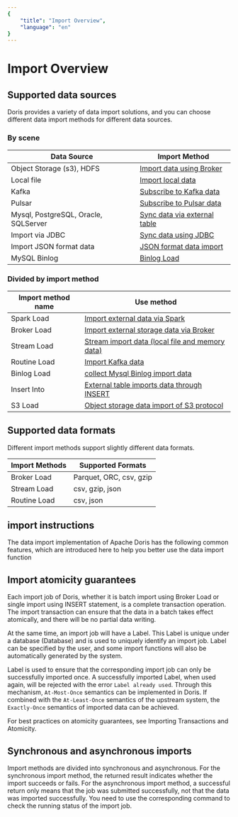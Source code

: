 ```yaml
---
{
    "title": "Import Overview",
    "language": "en"
}
---
```


<!-- 
Licensed to the Apache Software Foundation (ASF) under one
or more contributor license agreements.  See the NOTICE file
distributed with this work for additional information
regarding copyright ownership.  The ASF licenses this file
to you under the Apache License, Version 2.0 (the
"License"); you may not use this file except in compliance
with the License.  You may obtain a copy of the License at

  http://www.apache.org/licenses/LICENSE-2.0

Unless required by applicable law or agreed to in writing,
software distributed under the License is distributed on an
"AS IS" BASIS, WITHOUT WARRANTIES OR CONDITIONS OF ANY
KIND, either express or implied.  See the License for the
specific language governing permissions and limitations
under the License.
-->

# Import Overview

## Supported data sources

Doris provides a variety of data import solutions, and you can choose different data import methods for different data sources.

### By scene

| Data Source                          | Import Method                                                          |
|--------------------------------------|------------------------------------------------------------------------|
| Object Storage (s3), HDFS            | [Import data using Broker](./import-scenes/external-storage-load.md)   |
| Local file                           | [Import local data](./import-scenes/local-file-load.md)                |
| Kafka                                | [Subscribe to Kafka data](./import-scenes/kafka-load.md)               |
| Pulsar                               | [Subscribe to Pulsar data](./import-scenes/pulsar-load.md)             |
| Mysql, PostgreSQL, Oracle, SQLServer | [Sync data via external table](./import-scenes/external-table-load.md) |
| Import via JDBC                      | [Sync data using JDBC](./import-scenes/jdbc-load.md)                   |
| Import JSON format data              | [JSON format data import](./import-way/load-json-format.md)            |
| MySQL Binlog                         | [Binlog Load](./import-way/binlog-load-manual.md)                      |

### Divided by import method

| Import method name | Use method                                                   |
| ------------------ | ------------------------------------------------------------ |
| Spark Load         | [Import external data via Spark](./import-way/spark-load-manual.md) |
| Broker Load        | [Import external storage data via Broker](./import-way/broker-load-manual.md) |
| Stream Load        | [Stream import data (local file and memory data)](./import-way/stream-load-manual.md) |
| Routine Load       | [Import Kafka data](./import-way/routine-load-manual.md)   |
| Binlog Load        | [collect Mysql Binlog import data](./import-way/binlog-load-manual.md) |
| Insert Into        | [External table imports data through INSERT](./import-way/insert-into-manual.md) |
| S3 Load            | [Object storage data import of S3 protocol](./import-way/s3-load-manual.md) |

## Supported data formats

Different import methods support slightly different data formats.

| Import Methods | Supported Formats       |
| -------------- | ----------------------- |
| Broker Load    | Parquet, ORC, csv, gzip |
| Stream Load    | csv, gzip, json         |
| Routine Load   | csv, json               |

## import instructions

The data import implementation of Apache Doris has the following common features, which are introduced here to help you better use the data import function

## Import atomicity guarantees

Each import job of Doris, whether it is batch import using Broker Load or single import using INSERT statement, is a complete transaction operation. The import transaction can ensure that the data in a batch takes effect atomically, and there will be no partial data writing.

At the same time, an import job will have a Label. This Label is unique under a database (Database) and is used to uniquely identify an import job. Label can be specified by the user, and some import functions will also be automatically generated by the system.

Label is used to ensure that the corresponding import job can only be successfully imported once. A successfully imported Label, when used again, will be rejected with the error `Label already used`. Through this mechanism, `At-Most-Once` semantics can be implemented in Doris. If combined with the `At-Least-Once` semantics of the upstream system, the `Exactly-Once` semantics of imported data can be achieved.

For best practices on atomicity guarantees, see Importing Transactions and Atomicity.

## Synchronous and asynchronous imports

Import methods are divided into synchronous and asynchronous. For the synchronous import method, the returned result indicates whether the import succeeds or fails. For the asynchronous import method, a successful return only means that the job was submitted successfully, not that the data was imported successfully. You need to use the corresponding command to check the running status of the import job.
